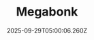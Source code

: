 ---
title: "Megabonk"
id: 3405340
date: 2025-09-29T05:00:06.260Z
link: games/steam/recent/megabonk
image: http://media.steampowered.com/steamcommunity/public/images/apps/3405340/8e0ff36cdb1076d69347a2796c7ef5ee18b2fee8.jpg
playtime_2weeks: 303
playtime_forever: 303
playtime_windows_forever: 0
playtime_mac_forever: 0
playtime_linux_forever: 303
playtime_deck_forever: 303
---